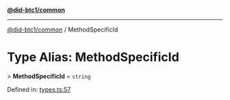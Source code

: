 [**@did-btc1/common**](../README.md)

***

[@did-btc1/common](../globals.md) / MethodSpecificId

# Type Alias: MethodSpecificId

&gt; **MethodSpecificId** = `string`

Defined in: [types.ts:57](https://github.com/dcdpr/did-btc1-js/blob/4ab6f9915d95beed9bc633644c9db1539395f512/packages/common/src/types.ts#L57)
